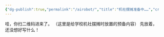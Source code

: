 ```yaml
---
{"dg-publish":true,"permalink":"/airobot/","title":"机社摆摊准备中……","created":"2024-04-27T17:49:07.744+08:00","updated":"2024-04-27T18:42:56.732+08:00"}
---
```


哇，你扫二维码进来了。
（这里是给学校机社摆摊时放置的预备内容）
先放着，还没想好写什么！
